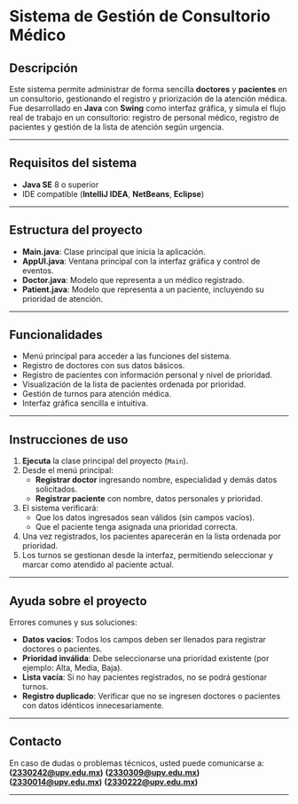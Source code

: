 # Sistema de Gestión de Consultorio Médico

## Descripción
Este sistema permite administrar de forma sencilla **doctores** y **pacientes** en un consultorio, gestionando el registro y priorización de la atención médica.  
Fue desarrollado en **Java** con **Swing** como interfaz gráfica, y simula el flujo real de trabajo en un consultorio: registro de personal médico, registro de pacientes y gestión de la lista de atención según urgencia.

---

## Requisitos del sistema
- **Java SE** 8 o superior
- IDE compatible (**IntelliJ IDEA**, **NetBeans**, **Eclipse**)

---

## Estructura del proyecto
- **Main.java**: Clase principal que inicia la aplicación.
- **AppUI.java**: Ventana principal con la interfaz gráfica y control de eventos.
- **Doctor.java**: Modelo que representa a un médico registrado.
- **Patient.java**: Modelo que representa a un paciente, incluyendo su prioridad de atención.

---

## Funcionalidades
- Menú principal para acceder a las funciones del sistema.
- Registro de doctores con sus datos básicos.
- Registro de pacientes con información personal y nivel de prioridad.
- Visualización de la lista de pacientes ordenada por prioridad.
- Gestión de turnos para atención médica.
- Interfaz gráfica sencilla e intuitiva.

---

## Instrucciones de uso
1. **Ejecuta** la clase principal del proyecto (`Main`).
2. Desde el menú principal:
   - **Registrar doctor** ingresando nombre, especialidad y demás datos solicitados.
   - **Registrar paciente** con nombre, datos personales y prioridad.
3. El sistema verificará:
   - Que los datos ingresados sean válidos (sin campos vacíos).
   - Que el paciente tenga asignada una prioridad correcta.
4. Una vez registrados, los pacientes aparecerán en la lista ordenada por prioridad.
5. Los turnos se gestionan desde la interfaz, permitiendo seleccionar y marcar como atendido al paciente actual.

---

## Ayuda sobre el proyecto
Errores comunes y sus soluciones:
- **Datos vacíos**: Todos los campos deben ser llenados para registrar doctores o pacientes.
- **Prioridad inválida**: Debe seleccionarse una prioridad existente (por ejemplo: Alta, Media, Baja).
- **Lista vacía**: Si no hay pacientes registrados, no se podrá gestionar turnos.
- **Registro duplicado**: Verificar que no se ingresen doctores o pacientes con datos idénticos innecesariamente.

---

## Contacto
En caso de dudas o problemas técnicos, usted puede comunicarse a:  
**(2330242@upv.edu.mx)**
**(2330309@upv.edu.mx)**
**(2330014@upv.edu.mx)**
**(2330222@upv.edu.mx)**

---
